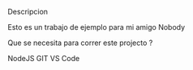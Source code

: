 Descripcion

Esto es un trabajo de ejemplo para mi amigo Nobody

Que se necesita para correr este projecto ?

NodeJS
GIT
VS Code